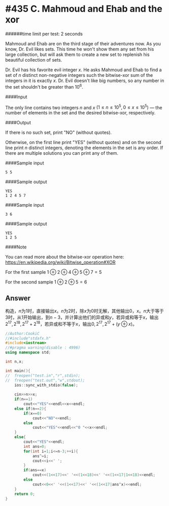# #435 C. Mahmoud and Ehab and the xor

######time limit per test: 2 seconds

Mahmoud and Ehab are on the third stage of their adventures now. As you know, Dr. Evil likes sets. This time he won't show them any set from his large collection, but will ask them to create a new set to replenish his beautiful collection of sets.

Dr. Evil has his favorite evil integer $x$. He asks Mahmoud and Ehab to find a set of $n$ distinct non-negative integers such the bitwise-xor sum of the integers in it is exactly $x$. Dr. Evil doesn't like big numbers, so any number in the set shouldn't be greater than $10^6$.

####Input

The only line contains two integers $n$ and $x$ $(1 ≤ n ≤ 10^5, 0 ≤ x ≤ 10^5)$ — the number of elements in the set and the desired bitwise-xor, respectively.

####Output

If there is no such set, print "NO" (without quotes).

Otherwise, on the first line print "YES" (without quotes) and on the second line print *n* distinct integers, denoting the elements in the set is any order. If there are multiple solutions you can print any of them.

####Sample input

```
5 5
```

####Sample output

```
YES
1 2 4 5 7
```

####Sample input

```
3 6
```

####Sample output

```
YES
1 2 5
```

####Note

You can read more about the bitwise-xor operation here: <https://en.wikipedia.org/wiki/Bitwise_operation#XOR>

For the first sample $1\oplus 2\oplus 4\oplus 5\oplus7=5$ 

For the second sample $1\oplus 2\oplus 5=6$ 

## Answer

构造，$n$为1时，直接输出$x$。$n$为2时，除$x$为0时无解，其他输出0，$x$。$n$大于等于3时，从1开始输出，到$n-3$，并计算出他们的异或和$y$，若异或和等于$x$，输出$2^{17},2^{18},2^{17}+2^{18}$，若异或和不等于$x$，输出$0,2^{17},2^{17}+(y\oplus x)$。

```c++
//Author:CookiC
//#include"stdafx.h"
#include<iostream>
//#pragma warning(disable : 4996)
using namespace std;

int n,x;

int main(){
//	freopen("test.in","r",stdin);
//	freopen("test.out","w",stdout);
	ios::sync_with_stdio(false);
	
	cin>>n>>x;
	if(n==1)
		cout<<"YES"<<endl<<x<<endl;
	else if(n==2){
		if(x==0)
			cout<<"NO"<<endl;
		else
			cout<<"YES"<<endl<<"0 "<<x<<endl;
	}
	else{
		cout<<"YES"<<endl;
		int ans=0;
		for(int i=1;i<=n-3;++i){
			ans^=i;
			cout<<i<<' ';
		}
		if(ans==x)
			cout<<(1<<17)<<' '<<(1<<18)<<' '<<(1<<17|1<<18)<<endl;
		else
			cout<<0<<' '<<(1<<17)<<' '<<(1<<17|ans^x)<<endl;
	}
	return 0;
}
```

